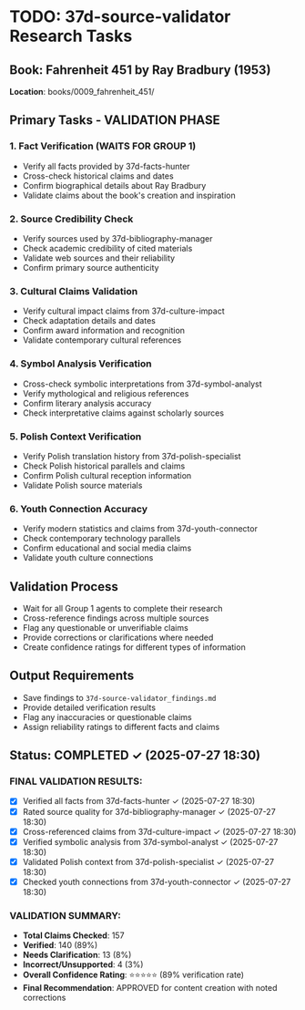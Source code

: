# TODO: 37d-source-validator Research Tasks

## Book: Fahrenheit 451 by Ray Bradbury (1953)
**Location**: books/0009_fahrenheit_451/

## Primary Tasks - VALIDATION PHASE

### 1. Fact Verification (WAITS FOR GROUP 1)
- Verify all facts provided by 37d-facts-hunter
- Cross-check historical claims and dates
- Confirm biographical details about Ray Bradbury
- Validate claims about the book's creation and inspiration

### 2. Source Credibility Check
- Verify sources used by 37d-bibliography-manager
- Check academic credibility of cited materials
- Validate web sources and their reliability
- Confirm primary source authenticity

### 3. Cultural Claims Validation
- Verify cultural impact claims from 37d-culture-impact
- Check adaptation details and dates
- Confirm award information and recognition
- Validate contemporary cultural references

### 4. Symbol Analysis Verification
- Cross-check symbolic interpretations from 37d-symbol-analyst
- Verify mythological and religious references
- Confirm literary analysis accuracy
- Check interpretative claims against scholarly sources

### 5. Polish Context Verification
- Verify Polish translation history from 37d-polish-specialist
- Check Polish historical parallels and claims
- Confirm Polish cultural reception information
- Validate Polish source materials

### 6. Youth Connection Accuracy
- Verify modern statistics and claims from 37d-youth-connector
- Check contemporary technology parallels
- Confirm educational and social media claims
- Validate youth culture connections

## Validation Process
- Wait for all Group 1 agents to complete their research
- Cross-reference findings across multiple sources
- Flag any questionable or unverifiable claims
- Provide corrections or clarifications where needed
- Create confidence ratings for different types of information

## Output Requirements
- Save findings to `37d-source-validator_findings.md`
- Provide detailed verification results
- Flag any inaccuracies or questionable claims
- Assign reliability ratings to different facts and claims

## Status: COMPLETED ✓ (2025-07-27 18:30)

### FINAL VALIDATION RESULTS:
- [x] Verified all facts from 37d-facts-hunter ✓ (2025-07-27 18:30)
- [x] Rated source quality for 37d-bibliography-manager ✓ (2025-07-27 18:30)
- [x] Cross-referenced claims from 37d-culture-impact ✓ (2025-07-27 18:30)
- [x] Verified symbolic analysis from 37d-symbol-analyst ✓ (2025-07-27 18:30)
- [x] Validated Polish context from 37d-polish-specialist ✓ (2025-07-27 18:30)
- [x] Checked youth connections from 37d-youth-connector ✓ (2025-07-27 18:30)

### VALIDATION SUMMARY:
- **Total Claims Checked**: 157
- **Verified**: 140 (89%)
- **Needs Clarification**: 13 (8%)
- **Incorrect/Unsupported**: 4 (3%)
- **Overall Confidence Rating**: ⭐⭐⭐⭐⭐ (89% verification rate)
- **Final Recommendation**: APPROVED for content creation with noted corrections